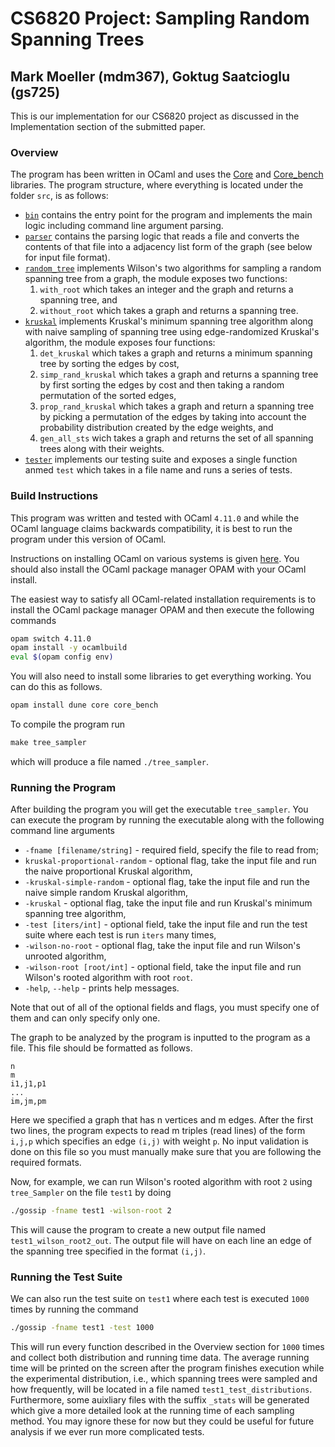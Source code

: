 # CS6820 Project: Sampling Random Spanning Trees
## Mark Moeller (mdm367), Goktug Saatcioglu (gs725)

This is our implementation for our CS6820 project as discussed in the Implementation section of the submitted paper.

### Overview
  
The program has been written in OCaml and uses the [Core](https://opensource.janestreet.com/core/) and [Core_bench](https://github.com/janestreet/core_bench) libraries. The program structure, where everything is located under the folder `src`, is as follows:

* [`bin`](./src/bin/) contains the entry point for the program and implements the main logic including command line argument parsing.
* [`parser`](./src/parser/) contains the parsing logic that reads a file and converts the contents of that file into a adjacency list form of the graph (see below for input file format).
* [`random_tree`](./src/random_tree/) implements Wilson's two algorithms for sampling a random spanning tree from a graph, the module exposes two functions:
  1. `with_root` which takes an integer and the graph and returns a spanning tree, and
  2. `without_root` which takes a graph and returns a spanning tree. 
* [`kruskal`](./src/kruskal/) implements Kruskal's minimum spanning tree algorithm along with naive sampling of spanning tree using edge-randomized Kruskal's algorithm, the module exposes four functions:
  1. `det_kruskal` which takes a graph and returns a minimum spanning tree by sorting the edges by cost,
  2. `simp_rand_kruskal` which takes a graph and returns a spanning tree by first sorting the edges by cost and then taking a random permutation of the sorted edges,
  3. `prop_rand_kruskal` which takes a graph and return a spanning tree by picking a permutation of the edges by taking into account the probability distribution created by the edge weights, and
  4. `gen_all_sts` wich takes a graph and returns the set of all spanning trees along with their weights.
* [`tester`](./src/tester/) implements our testing suite and exposes a single function anmed `test` which takes in a file name and runs a series of tests.

### Build Instructions

This program was written and tested with OCaml `4.11.0` and while the OCaml language claims backwards compatibility, it is best to run the program under this version of OCaml.

Instructions on installing OCaml on various systems is given [here](https://ocaml.org/docs/install.html). You should also install the OCaml package manager OPAM with your OCaml install.

The easiest way to satisfy all OCaml-related installation requirements is to install the OCaml package manager OPAM and then execute the following commands
  
```bash
opam switch 4.11.0
opam install -y ocamlbuild
eval $(opam config env) 
```

You will also need to install some libraries to get everything working. You can do this as follows.

```bash
opam install dune core core_bench
```

To compile the program run

```Makefile
make tree_sampler
```

which will produce a file named `./tree_sampler`.

### Running the Program

After building the program you will get the executable `tree_sampler`. You can execute the program by running the executable along with the following command line arguments

* `-fname [filename/string]` - required field, specify the file to read from;
* `kruskal-proportional-random` - optional flag, take the input file and run the naive proportional Kruskal algorithm,
* `-kruskal-simple-random` - optional flag, take the input file and run the naive simple random Kruskal algorithm,
* `-kruskal` - optional flag, take the input file and run Kruskal's minimum spanning tree algorithm,
* `-test [iters/int]` - optional field, take the input file and run the test suite where each test is run `iters` many times,
* `-wilson-no-root` - optional flag, take the input file and run Wilson's unrooted algorithm,
* `-wilson-root [root/int]` - optional field, take the input file and run Wilson's rooted algorithm with root `root`.
* `-help`, `--help`     - prints help messages.

Note that out of all of the optional fields and flags, you must specify one of them and can only specify only one.

The graph to be analyzed by the program is inputted to the program as a file. This file should be formatted as follows.

```
n
m
i1,j1,p1
...
im,jm,pm
```

Here we specified a graph that has n vertices and m edges. After the first two lines, the program expects to read m triples (read lines) of the form `i,j,p` which specifies an edge `(i,j)` with weight `p`. No input validation is done on this file so you must manually make sure that you are following the required formats.

Now, for example, we can run Wilson's rooted algorithm with root `2` using `tree_Sampler` on the file `test1` by doing

```bash
./gossip -fname test1 -wilson-root 2
```

This will cause the program to create a new output file named `test1_wilson_root2_out`. The output file will have on each line an edge of the spanning tree specified in the format `(i,j)`.

### Running the Test Suite

We can also run the test suite on `test1` where each test is executed `1000` times by running the command

```bash
./gossip -fname test1 -test 1000
```

This will run every function described in the Overview section for `1000` times and collect both distribution and running time data. The average running time will be printed on the screen after the program finishes execution while the experimental distribution, i.e., which spanning trees were sampled and how frequently, will be located in a file named `test1_test_distributions`. Furthermore, some auixliary files with the suffix `_stats` will be generated which give a more detailed look at the running time of each sampling method. You may ignore these for now but they could be useful for future analysis if we ever run more complicated tests.
